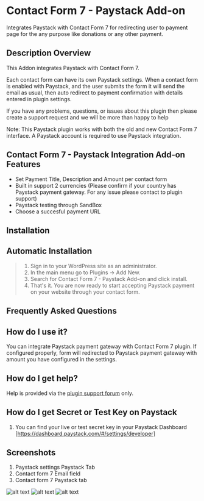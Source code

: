 # Contact Form 7 - Paystack Add-on

Integrates Paystack with Contact Form 7 for redirecting user to payment page for the any purpose like donations or any other payment. 

## Description Overview

This Addon integrates Paystack with Contact Form 7.

Each contact form can have its own Paystack settings. When a contact form is enabled with Paystack, and the user submits the form it will send the email as usual, then auto redirect to payment confirmation with details entered in plugin settings.  

If you have any problems, questions, or issues about this plugin then please create a support request and we will be more than happy to help

Note: This Paystack plugin works with both the old and new Contact Form 7 interface. A Paystack account is required to use Paystack integration. 

## Contact Form 7 - Paystack Integration Add-on Features

*	Set Payment Title, Description and Amount per contact form
*   Built in support 2 currencies (Please confirm if your country has Paystack payment gateway. For any issue please contact to plugin support)
*	Paystack testing through SandBox
*	Choose a succesful payment URL

## Installation

## Automatic Installation
> 1. Sign in to your WordPress site as an administrator.
> 2. In the main menu go to Plugins -> Add New.
> 3. Search for Contact Form 7 - Paystack Add-on and click install.
> 4. That's it. You are now ready to start accepting Paystack payment on your website through your contact form.

## Frequently Asked Questions

## How do I use it? 

You can integrate Paystack payment gateway with Contact Form 7 plugin. If configured properly, form will redirected to Paystack payment gateway with amount you have configured in the settings. 

## How do I get help?

Help is provided via the [plugin support forum](https://wordpress.org/support/plugin/cf7-paystack-addon) only.

## How do I get Secret or Test Key on Paystack 

1. You can find your live or test secret key in your Paystack Dashboard [https://dashboard.paystack.com/#/settings/developer]


## Screenshots
1. Paystack settings Paystack Tab
2. Contact form 7 Email field
3. Contact form 7  Paystack tab

![alt text](https://github.com/JamesUgbanu/contact-form-paystack-addon/blob/master/assets/img/paystack%20account.PNG)
![alt text](https://github.com/JamesUgbanu/contact-form-paystack-addon/blob/master/assets/img/email-field.png)
![alt text](https://github.com/JamesUgbanu/contact-form-paystack-addon/blob/master/assets/img/paystack%20details%20on%20contact%20form%207.PNG)
